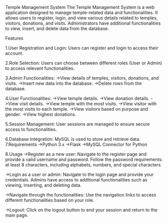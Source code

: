 Temple Management System
The Temple Management System is a web application designed to manage temple-related data and functionalities. It allows users to register, login, and view various details related to temples, visitors, donations, and visits. Administrators have additional functionalities to view, insert, and delete data from the database.

Features


1.User Registration and Login: Users can register and login to access their account.


2.Role Selection: Users can choose between different roles (User or Admin) to access relevant functionalities.


3.Admin Functionalities:
  ->View details of temples, visitors, donations, and visits.
  ->Insert new data into the database.
  ->Delete rows from the database.

  
4.User Functionalities:
  ->View temple details.
  ->View donation details.
  ->View visit details.
  ->View temple with the most visits.
  ->View visitor with the most visits to each temple.
  ->View visitors based on purpose and gender.
  ->View highest donations.

  
5.Session Management: User sessions are managed to ensure secure access to functionalities.


6.Database Integration: MySQL is used to store and retrieve data.
7.Requirements
  ->Python 3.x
  ->Flask
  ->MySQL Connector for Python

  
8.Usage
  ->Register as a new user:
      Navigate to the register page and provide a valid username and password.
      Follow the password requirements: at least 8 characters, including alphabets, numbers, and special 
      characters.

      
  ->Login as a user or admin:
      Navigate to the login page and provide your credentials.
      Admins have access to additional functionalities such as viewing, inserting, and deleting data.

      
  ->Navigate through the functionalities:
      Use the navigation links to access different functionalities based on your role.

      
  ->Logout:
      Click on the logout button to end your session and return to the main page.
